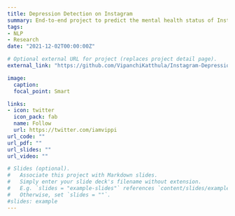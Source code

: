 ```yaml
---
title: Depression Detection on Instagram
summary: End-to-end project to predict the mental health status of Instagram users from their posts and images. Built Un-supervised LDA and Semi-supervised Topic Models using text features. Modeled Support Vector Classifier to predict the probability of depression and improved accuracy from 70% to 94.5% at 89% recall and 92% precision.
tags:
- NLP
- Research
date: "2021-12-02T00:00:00Z"

# Optional external URL for project (replaces project detail page).
external_link: "https://github.com/VipanchiKatthula/Instagram-Depression-Detection"

image:
  caption: 
  focal_point: Smart

links:
- icon: twitter
  icon_pack: fab
  name: Follow
  url: https://twitter.com/iamvippi
url_code: ""
url_pdf: ""
url_slides: ""
url_video: ""

# Slides (optional).
#   Associate this project with Markdown slides.
#   Simply enter your slide deck's filename without extension.
#   E.g. `slides = "example-slides"` references `content/slides/example-slides.md`.
#   Otherwise, set `slides = ""`.
#slides: example
---
```


